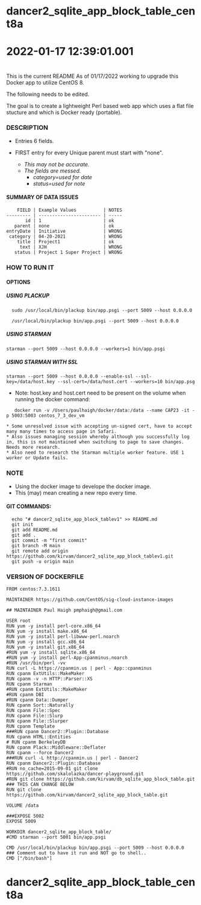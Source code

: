 # dancer2_sqlite_app_block_table_cent8a
# 2022-01-17 12:39:01.001
#

This is the current README
As of 01/17/2022 working to upgrade this Docker app to utilize CentOS 8.

The following needs to be edited.



The goal is to create a lightweight Perl based web app which uses a flat file stucture and which is Docker ready (portable).

### DESCRIPTION

* Entries 6 fields.
* FIRST entry for every Unique parent must start with "none". 

  * _This may not be accurate._  
  * _The fields are messed._  
    * _category=used for date_
    * _status=used for note_

#### SUMMARY OF DATA ISSUES
```
    FIELD | Example Values          | NOTES
--------- | ----------------------- | -----
       id | 1                       | ok
   parent | none                    | ok
entryDate | Initiative              | WRONG
 category | 04-20-2021              | WRONG
    title | Project1                | ok
     text | XJH                     | WRONG
   status | Project 1 Super Project | WRONG
```

### HOW TO RUN IT
 
#### OPTIONS

##### USING PLACKUP
```
  sudo /usr/local/bin/plackup bin/app.psgi --port 5009 --host 0.0.0.0

  /usr/local/bin/plackup bin/app.psgi --port 5009 --host 0.0.0.0
```

##### USING STARMAN
```
starman --port 5009 --host 0.0.0.0 --workers=1 bin/app.psgi
```

##### USING STARMAN WITH SSL
```
starman --port 5009 --host 0.0.0.0 --enable-ssl --ssl-key=/data/host.key --ssl-cert=/data/host.cert --workers=10 bin/app.psg
```
  * Note: host.key and host.cert need to be present on the volume when running the docker command:
```    
   docker run -v /Users/paulhaigh/docker/data:/data --name CAP23 -it -p 5003:5003 centos_7_3_dev_vm
```
    * Some unresolved issue with accepting un-signed cert, have to accept many many times to access page in Safari.
    * Also issues managing session whereby although you successfully log in, this is not maintained when switching to page to save changes.  Needs more research.
    * Also need to research the Starman multiple worker feature. USE 1 worker or Update fails.


### NOTE
* Using the docker image to develope the docker image.
* This (may) mean creating a new repo every time.

#### GIT COMMANDS:
```
  echo "# dancer2_sqlite_app_block_tablev1" >> README.md
  git init
  git add README.md
  git add .
  git commit -m "first commit"
  git branch -M main
  git remote add origin https://github.com/kirvam/dancer2_sqlite_app_block_tablev1.git
  git push -u origin main
```

### VERSION OF DOCKERFILE

```
FROM centos:7.3.1611

MAINTAINER https://github.com/CentOS/sig-cloud-instance-images

## MAINTAINER Paul Haigh pmphaigh@gmail.com

USER root
RUN yum -y install perl-core.x86_64
RUN yum -y install make.x86_64
RUN yum -y install perl-libwww-perl.noarch
RUN yum -y install gcc.x86_64
RUN yum -y install git.x86_64
#RUN yum -y install sqlite.x86_64
#RUN yum -y install perl-App-cpanminus.noarch
#RUN /usr/bin/perl -vv
RUN curl -L https://cpanmin.us | perl - App::cpanminus
RUN cpanm ExtUtils::MakeMaker
RUN cpanm -v -n HTTP::Parser::XS
RUN cpanm Starman
#RUN cpanm ExtUtils::MakeMaker
#RUN cpanm DBI
#RUN cpanm Data::Dumper
RUN cpanm Sort::Naturally
RUN cpanm File::Spec
RUN cpanm File::Slurp
RUN cpanm File::Slurper
RUN cpanm Template
###RUN cpanm Dancer2::Plugin::Database
RUN cpanm HTML::Entities
# RUN cpanm BerkeleyDB
RUN cpanm Plack::Middleware::Deflater
RUN cpanm --force Dancer2
###RUN curl -L http://cpanmin.us | perl - Dancer2
RUN cpanm Dancer2::Plugin::Database
#RUN no_cache=2015-09-01 git clone https://github.com/skalolazka/dancer-playground.git
#RUN git clone https://github.com/kirvam/db_sqlite_app_block_table.git
### THIS CAN CHANGE BELOW
RUN git clone https://github.com/kirvam/dancer2_sqlite_app_block_table.git

VOLUME /data

###EXPOSE 5002
EXPOSE 5009

WORKDIR dancer2_sqlite_app_block_table/
#CMD starman --port 5001 bin/app.psgi

CMD /usr/local/bin/plackup bin/app.psgi --port 5009 --host 0.0.0.0
### Comment out to have it run and NOT go to shell..
CMD ["/bin/bash"]
```

# dancer2_sqlite_app_block_table_cent8a
